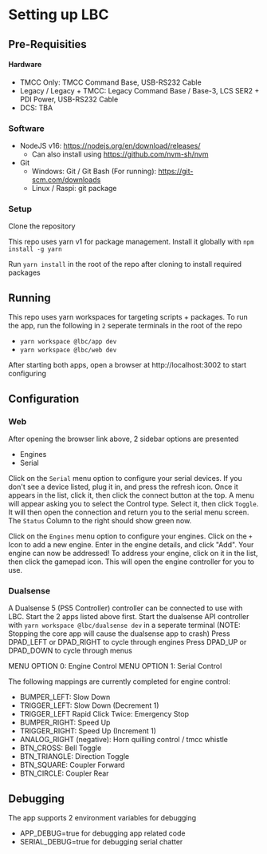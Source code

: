 # Setting up LBC

## Pre-Requisities

#### Hardware

-   TMCC Only: TMCC Command Base, USB-RS232 Cable
-   Legacy / Legacy + TMCC: Legacy Command Base / Base-3, LCS SER2 + PDI Power, USB-RS232 Cable
-   DCS: TBA

### Software

-   NodeJS v16: https://nodejs.org/en/download/releases/
    -   Can also install using https://github.com/nvm-sh/nvm
-   Git
    -   Windows: Git / Git Bash (For running): https://git-scm.com/downloads
    -   Linux / Raspi: git package

### Setup

Clone the repository

This repo uses yarn v1 for package management. Install it globally with `npm install -g yarn`

Run `yarn install` in the root of the repo after cloning to install required packages

## Running

This repo uses yarn workspaces for targeting scripts + packages.
To run the app, run the following in `2` seperate terminals in the root of the repo

-   `yarn workspace @lbc/app dev`
-   `yarn workspace @lbc/web dev`

After starting both apps, open a browser at http://localhost:3002 to start configuring

## Configuration

### Web

After opening the browser link above, 2 sidebar options are presented

-   Engines
-   Serial

Click on the `Serial` menu option to configure your serial devices. If you don't see a device listed, plug it in, and press the refresh icon. Once it appears in the list, click it, then click the connect button at the top. A menu will appear asking you to select the Control type. Select it, then click `Toggle`. It will then open the connection and return you to the serial menu screen. The `Status` Column to the right should show green now.

Click on the `Engines` menu option to configure your engines. Click on the `+` Icon to add a new engine. Enter in the engine details, and click "Add". Your engine can now be addressed! To address your engine, click on it in the list, then click the gamepad icon. This will open the engine controller for you to use.

### Dualsense

A Dualsense 5 (PS5 Controller) controller can be connected to use with LBC.
Start the 2 apps listed above first.
Start the dualsense API controller with `yarn workspace @lbc/dualsense dev` in a seperate terminal (NOTE: Stopping the core app will cause the dualsense app to crash)
Press DPAD_LEFT or DPAD_RIGHT to cycle through engines
Press DPAD_UP or DPAD_DOWN to cycle through menus

MENU OPTION 0: Engine Control
MENU OPTION 1: Serial Control

The following mappings are currently completed for engine control:

-   BUMPER_LEFT: Slow Down
-   TRIGGER_LEFT: Slow Down (Decrement 1)
-   TRIGGER_LEFT Rapid Click Twice: Emergency Stop
-   BUMPER_RIGHT: Speed Up
-   TRIGGER_RIGHT: Speed Up (Increment 1)
-   ANALOG_RIGHT (negative): Horn quilling control / tmcc whistle
-   BTN_CROSS: Bell Toggle
-   BTN_TRIANGLE: Direction Toggle
-   BTN_SQUARE: Coupler Forward
-   BTN_CIRCLE: Coupler Rear

## Debugging

The app supports 2 environment variables for debugging

-   APP_DEBUG=true for debugging app related code
-   SERIAL_DEBUG=true for debugging serial chatter
